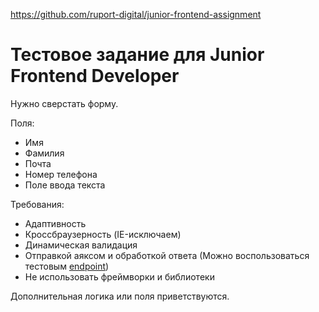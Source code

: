 https://github.com/ruport-digital/junior-frontend-assignment
# Тестовое задание для Junior Frontend Developer

Нужно сверстать форму.

Поля:
- Имя
- Фамилия
- Почта
- Номер телефона
- Поле ввода текста

Требования:
- Адаптивность
- Кроссбраузерность (IE-исключаем)
- Динамическая валидация
- Отправкой аяксом и обработкой ответа (Можно воспользоваться тестовым [endpoint](https://private-9d5e37a-testassignment.apiary-mock.com/send-form))
- Не использовать фреймворки и библиотеки

Дополнительная логика или поля приветствуются.
